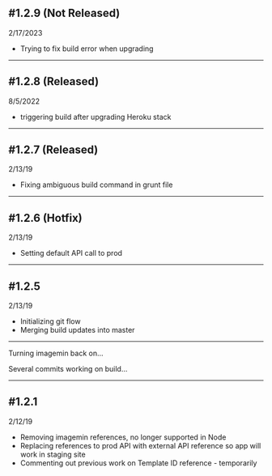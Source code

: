 #1.2.9 (Not Released)
--
2/17/2023
* Trying to fix build error when upgrading

---

#1.2.8 (Released)
--
8/5/2022
* triggering build after upgrading Heroku stack

---

#1.2.7 (Released)
--
2/13/19
* Fixing ambiguous build command in grunt file

---

#1.2.6 (Hotfix)
--
2/13/19
* Setting default API call to prod

---

#1.2.5
--
2/13/19
* Initializing git flow
* Merging build updates into master

---

Turning imagemin back on...

Several commits working on build...

---

#1.2.1
--
2/12/19  
* Removing imagemin references, no longer supported in Node
* Replacing references to prod API with external API reference so app will work in staging site
* Commenting out previous work on Template ID reference - temporarily
